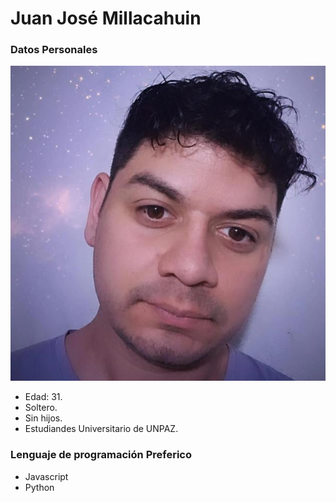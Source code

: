 # Juan José Millacahuin
### Datos Personales

![Texto alternativo](https://github.com/Juanjo931/presentacion/blob/main/%2B54%209%2011%206368-7608%2020250323_000556.jpg)

* Edad: 31.
* Soltero.
* Sin hijos.
* Estudiandes Universitario de UNPAZ.

### Lenguaje de programación Preferico

* Javascript
* Python


  
